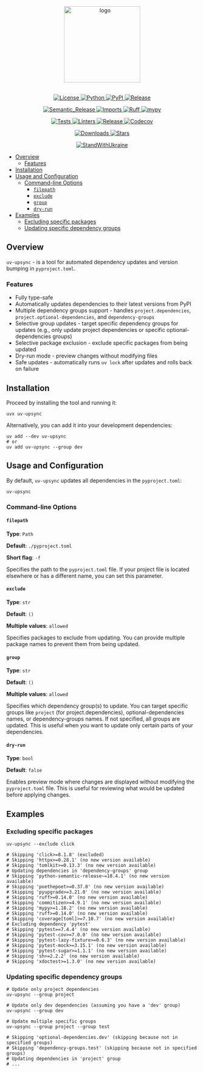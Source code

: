 <div align="center">
  <img alt="logo" src="https://github.com/pivoshenko/uv-upsync/blob/main/assets/logo.svg?raw=True" height=200>
</div>

<br>

<p align="center">
  <a href="https://opensource.org/licenses/MIT">
    <img alt="License" src="https://img.shields.io/pypi/l/uv-upsync?style=flat-square&logo=opensourceinitiative&logoColor=white&color=0A6847&label=License">
  </a>
  <a href="https://pypi.org/project/uv-upsync">
    <img alt="Python" src="https://img.shields.io/pypi/pyversions/uv-upsync?style=flat-square&logo=python&logoColor=white&color=4856CD&label=Python">
  </a>
  <a href="https://pypi.org/project/uv-upsync">
    <img alt="PyPI" src="https://img.shields.io/pypi/v/uv-upsync?style=flat-square&logo=pypi&logoColor=white&color=4856CD&label=PyPI">
  </a>
  <a href="https://github.com/pivoshenko/uv-upsync/releases">
    <img alt="Release" src="https://img.shields.io/github/v/release/pivoshenko/uv-upsync?style=flat-square&logo=github&logoColor=white&color=4856CD&label=Release">
  </a>
</p>

<p align="center">
  <a href="https://semantic-release.gitbook.io">
    <img alt="Semantic_Release" src="https://img.shields.io/badge/Semantic_Release-angular-e10079?style=flat-square&logo=semanticrelease&logoColor=white&color=D83A56">
  </a>
  <a href="https://pycqa.github.io/isort">
    <img alt="Imports" src="https://img.shields.io/badge/Imports-isort-black.svg?style=flat-square&logo=improvmx&logoColor=white&color=637A9F&">
  </a>
  <a href="https://docs.astral.sh/ruff">
    <img alt="Ruff" src="https://img.shields.io/badge/Style-ruff-black.svg?style=flat-square&logo=ruff&logoColor=white&color=D7FF64">
  </a>
  <a href="https://mypy.readthedocs.io/en/stable/index.html">
    <img alt="mypy" src="https://img.shields.io/badge/mypy-checked-success.svg?style=flat-square&logo=pypy&logoColor=white&color=0A6847">
  </a>
</p>

<p align="center">
  <a href="https://github.com/pivoshenko/uv-upsync/actions/workflows/tests.yaml">
    <img alt="Tests" src="https://img.shields.io/github/actions/workflow/status/pivoshenko/uv-upsync/tests.yaml?label=Tests&style=flat-square&logo=pytest&logoColor=white&color=0A6847">
  </a>
  <a href="https://github.com/pivoshenko/uv-upsync/actions/workflows/linters.yaml">
    <img alt="Linters" src="https://img.shields.io/github/actions/workflow/status/pivoshenko/uv-upsync/linters.yaml?label=Linters&style=flat-square&logo=lintcode&logoColor=white&color=0A6847">
  </a>
  <a href="https://github.com/pivoshenko/uv-upsync/actions/workflows/release.yaml">
    <img alt="Release" src="https://img.shields.io/github/actions/workflow/status/pivoshenko/uv-upsync/release.yaml?label=Release&style=flat-square&logo=pypi&logoColor=white&color=0A6847">
  </a>
  <a href="https://codecov.io/gh/pivoshenko/uv-upsync" >
    <img alt="Codecov" src="https://img.shields.io/codecov/c/gh/pivoshenko/uv-upsync?token=cqRQxVnDR6&style=flat-square&logo=codecov&logoColor=white&color=0A6847&label=Coverage"/>
  </a>
</p>

<p align="center">
  <a href="https://pypi.org/project/uv-upsync">
    <img alt="Downloads" src="https://img.shields.io/pypi/dm/uv-upsync?style=flat-square&logo=pythonanywhere&logoColor=white&color=4856CD&label=Downloads">
  </a>
  <a href="https://github.com/pivoshenko/uv-upsync">
    <img alt="Stars" src="https://img.shields.io/github/stars/pivoshenko/uv-upsync?style=flat-square&logo=apachespark&logoColor=white&color=4856CD&label=Stars">
  </a>
</p>

<p align="center">
  <a href="https://stand-with-ukraine.pp.ua">
    <img alt="StandWithUkraine" src="https://img.shields.io/badge/Support-Ukraine-FFC93C?style=flat-square&labelColor=07689F">
  </a>
</p>

- [Overview](#overview)
  - [Features](#features)
- [Installation](#installation)
- [Usage and Configuration](#usage-and-configuration)
  - [Command-line Options](#command-line-options)
    - [`filepath`](#filepath)
    - [`exclude`](#exclude)
    - [`group`](#group)
    - [`dry-run`](#dry-run)
- [Examples](#examples)
  - [Excluding specific packages](#excluding-specific-packages)
  - [Updating specific dependency groups](#updating-specific-dependency-groups)

## Overview

`uv-upsync` - is a tool for automated dependency updates and version bumping in `pyproject.toml`.

### Features

- Fully type-safe
- Automatically updates dependencies to their latest versions from PyPI
- Multiple dependency groups support - handles `project.dependencies`, `project.optional-dependencies`, and `dependency-groups`
- Selective group updates - target specific dependency groups for updates (e.g., only update project dependencies or specific optional-dependencies groups)
- Selective package exclusion - exclude specific packages from being updated
- Dry-run mode - preview changes without modifying files
- Safe updates - automatically runs `uv lock` after updates and rolls back on failure

## Installation

Proceed by installing the tool and running it:

```shell
uvx uv-upsync
```

Alternatively, you can add it into your development dependencies:

```shell
uv add --dev uv-upsync
# or
uv add uv-upsync --group dev
```

## Usage and Configuration

By default, `uv-upsync` updates all dependencies in the `pyproject.toml`:

```shell
uv-upsync
```

### Command-line Options

#### `filepath`

**Type**: `Path`

**Default**: `./pyproject.toml`

**Short flag**: `-f`

Specifies the path to the `pyproject.toml` file. If your project file is located elsewhere or has a different name, you can set this parameter.

#### `exclude`

**Type**: `str`

**Default**: `()`

**Multiple values**: `allowed`

Specifies packages to exclude from updating. You can provide multiple package names to prevent them from being updated.

#### `group`

**Type**: `str`

**Default**: `()`

**Multiple values**: `allowed`

Specifies which dependency group(s) to update. You can target specific groups like `project` (for project.dependencies), optional-dependencies names, or dependency-groups names. If not specified, all groups are updated. This is useful when you want to update only certain parts of your dependencies.

#### `dry-run`

**Type**: `bool`

**Default**: `false`

Enables preview mode where changes are displayed without modifying the `pyproject.toml` file. This is useful for reviewing what would be updated before applying changes.

## Examples

### Excluding specific packages

```shell
uv-upsync --exclude click

# Skipping 'click>=8.1.8' (excluded)
# Skipping 'httpx>=0.28.1' (no new version available)
# Skipping 'tomlkit>=0.13.3' (no new version available)
# Updating dependencies in 'dependency-groups' group
# Skipping 'python-semantic-release~=10.4.1' (no new version available)
# Skipping 'poethepoet>=0.37.0' (no new version available)
# Skipping 'pyupgrade>=3.21.0' (no new version available)
# Skipping 'ruff>=0.14.0' (no new version available)
# Skipping 'commitizen>=4.9.1' (no new version available)
# Skipping 'mypy>=1.18.2' (no new version available)
# Skipping 'ruff>=0.14.0' (no new version available)
# Skipping 'coverage[toml]>=7.10.7' (no new version available)
# Excluding dependency 'pytest'
# Skipping 'pytest==7.4.4' (no new version available)
# Skipping 'pytest-cov>=7.0.0' (no new version available)
# Skipping 'pytest-lazy-fixture>=0.6.3' (no new version available)
# Skipping 'pytest-mock>=3.15.1' (no new version available)
# Skipping 'pytest-sugar>=1.1.1' (no new version available)
# Skipping 'sh>=2.2.2' (no new version available)
# Skipping 'xdoctest>=1.3.0' (no new version available)
```

### Updating specific dependency groups

```shell
# Update only project dependencies
uv-upsync --group project

# Update only dev dependencies (assuming you have a 'dev' group)
uv-upsync --group dev

# Update multiple specific groups
uv-upsync --group project --group test

# Skipping 'optional-dependencies.dev' (skipping because not in specified groups)
# Skipping 'dependency-groups.test' (skipping because not in specified groups)
# Updating dependencies in 'project' group
# ...
```
